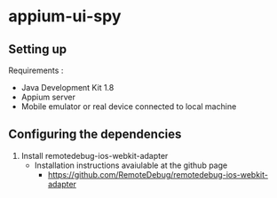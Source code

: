 # appium-ui-spy

## Setting up

Requirements : 
* Java Development Kit 1.8
* Appium server
* Mobile emulator or real device connected to local machine

## Configuring the dependencies 

1. Install remotedebug-ios-webkit-adapter
	- Installation instructions avaiulable at the github page
		- https://github.com/RemoteDebug/remotedebug-ios-webkit-adapter


